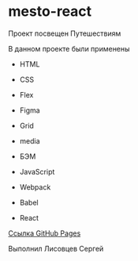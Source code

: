# mesto-react

Проект посвещен Путешествиям

В данном проекте были применены
* HTML

* CSS

* Flex

* Figma

* Grid

* media

* БЭМ

* JavaScript

* Webpack

* Babel

* React

[Ссылка GitHub Pages](https://sergey1810.github.io/mesto/)

Выполнил Лисовцев Сергей

